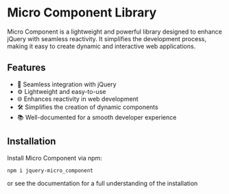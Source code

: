 # Micro Component Library

Micro Component is a lightweight and powerful library designed to enhance jQuery with seamless reactivity. It simplifies the development process, making it easy to create dynamic and interactive web applications.

## Features

- 🚀 Seamless integration with jQuery
- ⚙️ Lightweight and easy-to-use
- 🌐 Enhances reactivity in web development
- 🛠️ Simplifies the creation of dynamic components
- 📚 Well-documented for a smooth developer experience

## Installation

Install Micro Component via npm:

```bash
npm i jquery-micro_component
```
or see the documentation for a full understanding of the installation
